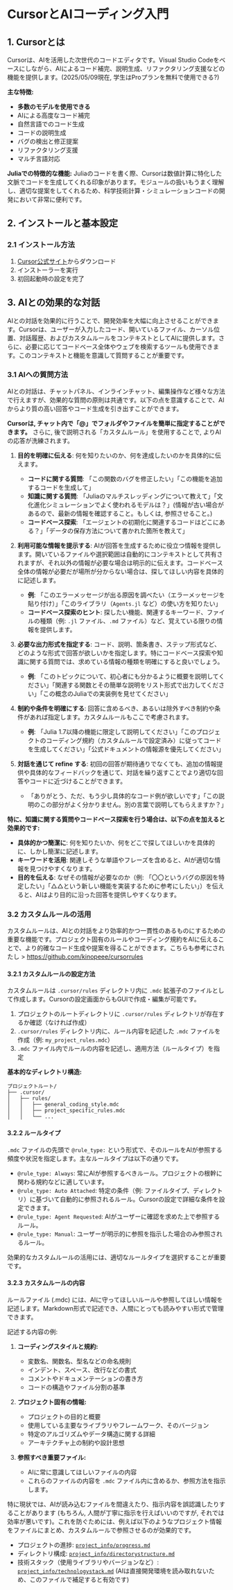 # CursorとAIコーディング入門

## 1. Cursorとは

Cursorは、AIを活用した次世代のコードエディタです。Visual Studio Codeをベースにしながら、AIによるコード補完、説明生成、リファクタリング支援などの機能を提供します。(2025/05/09現在, 学生はProプランを無料で使用できる?)

**主な特徴:**
- **多数のモデルを使用できる**
- AIによる高度なコード補完
- 自然言語でのコード生成
- コードの説明生成
- バグの検出と修正提案
- リファクタリング支援
- マルチ言語対応

**Juliaでの特徴的な機能:**
Juliaのコードを書く際、Cursorは数値計算に特化した文脈でコードを生成してくれる印象があります。モジュールの扱いもうまく理解し、適切な提案をしてくれるため、科学技術計算・シミュレーションコードの開発において非常に便利です。

## 2. インストールと基本設定

### 2.1 インストール方法
1. [Cursor公式サイト](https://cursor.sh/)からダウンロード
2. インストーラーを実行
3. 初回起動時の設定を完了

## 3. AIとの効果的な対話

AIとの対話を効果的に行うことで、開発効率を大幅に向上させることができます。Cursorは、ユーザーが入力したコード、開いているファイル、カーソル位置、対話履歴、およびカスタムルールをコンテキストとしてAIに提供します。さらに、必要に応じてコードベース全体やウェブを検索するツールも使用できます。このコンテキストと機能を意識して質問することが重要です。

### 3.1 AIへの質問方法

AIとの対話は、チャットパネル、インラインチャット、編集操作など様々な方法で行えますが、効果的な質問の原則は共通です。以下の点を意識することで、AIからより質の高い回答やコード生成を引き出すことができます。

**Cursorは, チャット内で「@」でフォルダやファイルを簡単に指定することができます。** さらに, 後で説明される「カスタムルール」を使用することで, よりAIの応答が洗練されます。

1.  **目的を明確に伝える**: 何を知りたいのか、何を達成したいのかを具体的に伝えます。
    *   **コードに関する質問**: 「この関数のバグを修正したい」「この機能を追加するコードを生成して」
    *   **知識に関する質問**: 「Juliaのマルチスレッディングについて教えて」「文化進化シミュレーションでよく使われるモデルは？」(情報が古い場合があるので、最新の情報を確認すること。もしくは, 参照させること。)
    *   **コードベース探索**: 「エージェントの初期化に関連するコードはどこにある？」「データの保存方法について書かれた箇所を教えて」

2.  **利用可能な情報を提示する**: AIが回答を生成するために役立つ情報を提供します。開いているファイルや選択範囲は自動的にコンテキストとして共有されますが、それ以外の情報が必要な場合は明示的に伝えます。コードベース全体の情報が必要だが場所が分からない場合は、探してほしい内容を具体的に記述します。
    *   **例**: 「このエラーメッセージが出る原因を調べたい（エラーメッセージを貼り付け）」「このライブラリ（`Agents.jl` など）の使い方を知りたい」
    *   **コードベース探索のヒント**: 探したい機能、関連するキーワード、ファイルの種類（例: `.jl` ファイル、`.md` ファイル）など、覚えている限りの情報を提供します。

3.  **必要な出力形式を指定する**: コード、説明、箇条書き、ステップ形式など、どのような形式で回答が欲しいかを指定します。特にコードベース探索や知識に関する質問では、求めている情報の種類を明確にすると良いでしょう。
    *   **例**: 「このトピックについて、初心者にも分かるように概要を説明してください」「関連する関数とその簡単な説明をリスト形式で出力してください」「この概念のJuliaでの実装例を見せてください」

4.  **制約や条件を明確にする**: 回答に含めるべき、あるいは除外すべき制約や条件があれば指定します。カスタムルールもここで考慮されます。
    *   **例**: 「Julia 1.7以降の機能に限定して説明してください」「このプロジェクトのコーディング規約（カスタムルールで設定済み）に従ってコードを生成してください」「公式ドキュメントの情報源を優先してください」

5.  **対話を通じて refine する**: 初回の回答が期待通りでなくても、追加の情報提供や具体的なフィードバックを通じて、対話を繰り返すことでより適切な回答やコードに近づけることができます。
    *   「ありがとう、ただ、もう少し具体的なコード例が欲しいです」「この説明のこの部分がよく分かりません。別の言葉で説明してもらえますか？」

**特に、知識に関する質問やコードベース探索を行う場合は、以下の点を加えると効果的です:**
- **具体的かつ簡潔に**: 何を知りたいか、何をどこで探してほしいかを具体的に、しかし簡潔に記述します。
- **キーワードを活用**: 関連しそうな単語やフレーズを含めると、AIが適切な情報を見つけやすくなります。
- **目的を伝える**: なぜその情報が必要なのか（例: 「〇〇というバグの原因を特定したい」「△△という新しい機能を実装するために参考にしたい」）を伝えると、AIはより目的に沿った回答を提供しやすくなります。

### 3.2 カスタムルールの活用

カスタムルールは、AIとの対話をより効率的かつ一貫性のあるものにするための重要な機能です。プロジェクト固有のルールやコーディング規約をAIに伝えることで、より的確なコード生成や提案を得ることができます。こちらも参考にされたし > https://github.com/kinopeee/cursorrules

#### 3.2.1 カスタムルールの設定方法

カスタムルールは `.cursor/rules` ディレクトリ内に `.mdc` 拡張子のファイルとして作成します。Cursorの設定画面からもGUIで作成・編集が可能です。

1. プロジェクトのルートディレクトリに `.cursor/rules` ディレクトリが存在するか確認（なければ作成）
2. `.cursor/rules` ディレクトリ内に、ルール内容を記述した `.mdc` ファイルを作成（例: `my_project_rules.mdc`）
3. `.mdc` ファイル内でルールの内容を記述し、適用方法（ルールタイプ）を指定

**基本的なディレクトリ構造:**
```
プロジェクトルート/
├── .cursor/
│   ├── rules/
│   │   ├── general_coding_style.mdc
│   │   ├── project_specific_rules.mdc
│   │   └── ...
```

#### 3.2.2 ルールタイプ

`.mdc` ファイルの先頭で `@rule_type:` という形式で、そのルールをAIが参照する頻度や状況を指定します。主なルールタイプは以下の通りです。

- `@rule_type: Always`: 常にAIが参照するべきルール。プロジェクトの根幹に関わる規約などに適しています。
- `@rule_type: Auto Attached`: 特定の条件（例: ファイルタイプ、ディレクトリ）に基づいて自動的に参照されるルール。Cursorの設定で詳細な条件を設定できます。
- `@rule_type: Agent Requested`: AIがユーザーに確認を求めた上で参照するルール。
- `@rule_type: Manual`: ユーザーが明示的に参照を指示した場合のみ参照されるルール。

効果的なカスタムルールの活用には、適切なルールタイプを選択することが重要です。

#### 3.2.3 カスタムルールの内容

ルールファイル (.mdc) には、AIに守ってほしいルールや参照してほしい情報を記述します。Markdown形式で記述でき、人間にとっても読みやすい形式で管理できます。

記述する内容の例:

1. **コーディングスタイルと規約:**
   - 変数名、関数名、型名などの命名規則
   - インデント、スペース、改行などの書式
   - コメントやドキュメンテーションの書き方
   - コードの構造やファイル分割の基準

2. **プロジェクト固有の情報:**
   - プロジェクトの目的と概要
   - 使用している主要なライブラリやフレームワーク、そのバージョン
   - 特定のアルゴリズムやデータ構造に関する詳細
   - アーキテクチャ上の制約や設計思想

3. **参照すべき重要ファイル:**
   - AIに常に意識してほしいファイルの内容
   - これらのファイルの内容を `.mdc` ファイル内に含めるか、参照方法を指示します。

特に現状では、AIが読み込むファイルを間違えたり、指示内容を誤認識したりすることがあります (もちろん, 人間が丁寧に指示を行えばいいのですが, それでは効率が悪いです)。これを防ぐためには、例えば以下のようなプロジェクト情報をファイルにまとめ、カスタムルールで参照させるのが効果的です。
*   プロジェクトの進捗: [`project_info/progress.md`](../../.cursor/context/project_info/progress.md)
*   ディレクトリ構成: [`project_info/directorystructure.md`](../../.cursor/context/project_info/directorystructure.md)
*   技術スタック（使用ライブラリやバージョンなど）: [`project_info/technologystack.md`](../../.cursor/context/project_info/technologystack.md) (AIは直接開発環境を読み取れないため、このファイルで補足すると有効です)
